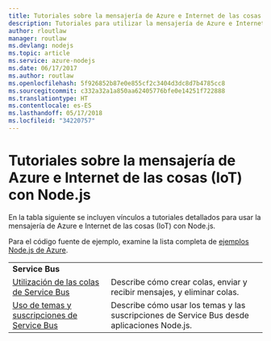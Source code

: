 ```yaml
---
title: Tutoriales sobre la mensajería de Azure e Internet de las cosas (IoT) con Node.js
description: Tutoriales para utilizar la mensajería de Azure e Internet de las cosas (IoT) con Node.js
author: rloutlaw
manager: routlaw
ms.devlang: nodejs
ms.topic: article
ms.service: azure-nodejs
ms.date: 06/17/2017
ms.author: routlaw
ms.openlocfilehash: 5f926852b87e0e855cf2c3404d3dc8d7b4785cc8
ms.sourcegitcommit: c332a32a1a850aa62405776bfe0e14251f722888
ms.translationtype: HT
ms.contentlocale: es-ES
ms.lasthandoff: 05/17/2018
ms.locfileid: "34220757"
---
```

# <a name="azure-messaging-and-internet-of-things-iot-with-nodejs-tutorials"></a>Tutoriales sobre la mensajería de Azure e Internet de las cosas (IoT) con Node.js

En la tabla siguiente se incluyen vínculos a tutoriales detallados para usar la mensajería de Azure e Internet de las cosas (IoT) con Node.js.

Para el código fuente de ejemplo, examine la lista completa de [ejemplos Node.js de Azure](https://azure.microsoft.com/resources/samples/?term=nodejs).

| | |
|---|---|
| **Service Bus** ||
| [Utilización de las colas de Service Bus](http://docs.microsoft.com/azure/service-bus-messaging/service-bus-nodejs-how-to-use-queues?toc=/azure/node/toc.json&bc=/azure/node/toc.json) | Describe cómo crear colas, enviar y recibir mensajes, y eliminar colas. |
| [Uso de temas y suscripciones de Service Bus](http://docs.microsoft.com/azure/service-bus-messaging/service-bus-nodejs-how-to-use-topics-subscriptions?toc=/azure/node/toc.json&bc=/azure/node/toc.json) | Describe cómo usar los temas y las suscripciones de Service Bus desde aplicaciones Node.js. |
